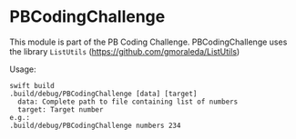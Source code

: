 # PBCodingChallenge

This module is part of the PB Coding Challenge. PBCodingChallenge uses the library `ListUtils` (https://github.com/gmoraleda/ListUtils)

Usage:
```
swift build
.build/debug/PBCodingChallenge [data] [target]
  data: Complete path to file containing list of numbers
  target: Target number
e.g.:
.build/debug/PBCodingChallenge numbers 234
```
